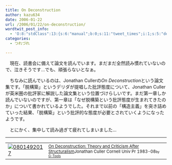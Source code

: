 ```yaml
---
title: On Deconstruction
author: kazu634
date: 2006-01-22
url: /2006/01/22/on-deconstruction/
wordtwit_post_info:
  - 'O:8:"stdClass":13:{s:6:"manual";b:0;s:11:"tweet_times";i:1;s:5:"delay";i:0;s:7:"enabled";i:1;s:10:"separation";s:2:"60";s:7:"version";s:3:"3.7";s:14:"tweet_template";b:0;s:6:"status";i:2;s:6:"result";a:0:{}s:13:"tweet_counter";i:2;s:13:"tweet_log_ids";a:1:{i:0;i:2255;}s:9:"hash_tags";a:0:{}s:8:"accounts";a:1:{i:0;s:7:"kazu634";}}'
categories:
  - つれづれ

---
```

<div class="section">
<p>
    　現在、読書会に備えて論文を読んでいます。まだまだ全然読み慣れていないので、泣きそうです…でも、頑張らないとなぁ。
</p></p> 
  
<p>
    　ちなみに読んでいるのは、Jonathan Cullerの<i>On Deconstruction</i>という論文集です。「脱構築」というデリダが提唱した批評態度について、Jonathan Cullerが英米圏の批評家に解説した論文集という位置づけらしいです。まだ第一章しか読んでいないのですが、第一章は「なぜ脱構築という批評態度が生まれてきたのか」について書かれているようでした。それまで以前の「構造主義」を突き詰めていった結果、「脱構築」という批評的な態度が必要とされていくようになったようです。
</p></p> 
  
<p>
    　とにかく、集中して読み過ぎて疲れてしまいました…
</p>
  
<hr />
  
<p>
<table cellpadding="5" border="0">
<tr>
<td valign="top">
<a href="https://www.amazon.co.jp/exec/obidos/ASIN/0801492017/goodpic-22/ref=nosim/" onclick="__gaTracker('send', 'event', 'outbound-article', 'https://www.amazon.co.jp/exec/obidos/ASIN/0801492017/goodpic-22/ref=nosim/', '');" target="_blank"><img alt="0801492017" src="http://images.amazon.com/images/P/0801492017.01._SCMZZZZZZZ_.gif" border="0" /></a>
</td>
        
<td valign="top">
<font size="-1"><a href="https://www.amazon.co.jp/exec/obidos/ASIN/0801492017/goodpic-22/ref=nosim/" onclick="__gaTracker('send', 'event', 'outbound-article', 'https://www.amazon.co.jp/exec/obidos/ASIN/0801492017/goodpic-22/ref=nosim/', 'On Deconstruction: Theory and Criticism After Structuralism');" target="_blank">On Deconstruction: Theory and Criticism After Structuralism</a>Jonathan Culler Cornell Univ Pr 1983-08</font><font size="-2">by <a href="http://www.goodpic.com/mt/aws/index.html" onclick="__gaTracker('send', 'event', 'outbound-article', 'http://www.goodpic.com/mt/aws/index.html', 'G-Tools');">G-Tools</a></font>
</td>
</tr>
</table></div>
